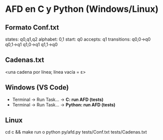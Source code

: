 # AFD en C y Python (Windows/Linux)

## Formato Conf.txt
states: q0,q1,q2
alphabet: 0,1
start: q0
accepts: q1
transitions:
q0,0->q0
q0,1->q1
q1,0->q1
q1,1->q0

## Cadenas.txt
<una cadena por línea; línea vacía = ε>

## Windows (VS Code)
- Terminal → Run Task… → **C: run AFD (tests)**
- Terminal → Run Task… → **Python: run AFD (tests)**

## Linux
cd c && make run
o
python py/afd.py tests/Conf.txt tests/Cadenas.txt
